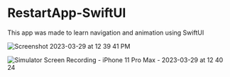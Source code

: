 # RestartApp-SwiftUI
This app was made to learn navigation and animation using SwiftUI


![Screenshot 2023-03-29 at 12 39 41 PM](https://user-images.githubusercontent.com/81894293/228608482-49629ece-3a06-474d-9c0f-1c078b9c79f7.png)


![Simulator Screen Recording - iPhone 11 Pro Max - 2023-03-29 at 12 40 24](https://user-images.githubusercontent.com/81894293/228608752-d5257005-d694-40f0-9160-2599ea23c84b.gif)
